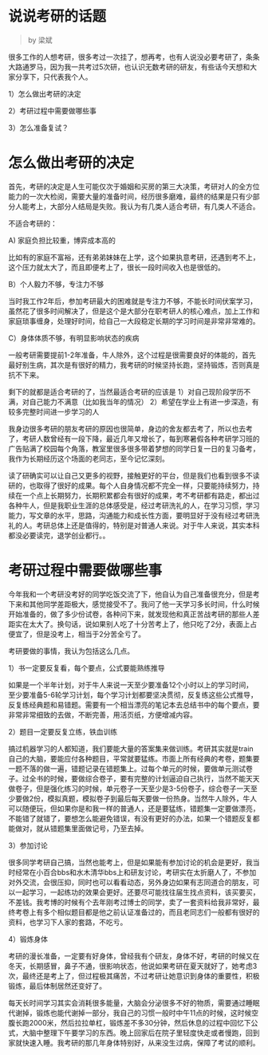 # 说说考研的话题
>by  梁斌

很多工作的人想考研，很多考过一次挂了，想再考，也有人说没必要考研了，条条大路通罗马，因为我一共考过5次研，也认识无数考研的研友，有些话今天想和大家分享下，只代表我个人。



1）怎么做出考研的决定

2）考研过程中需要做哪些事

3）怎么准备复试？



# 怎么做出考研的决定

首先，考研的决定是人生可能仅次于婚姻和买房的第三大决策，考研对人的全方位能力的一次大检阅，需要大量的准备时间，经历很多磨难，最终的结果是只有少部分人能考上，大部分人结局是失败。我认为有几类人适合考研，有几类人不适合。



不适合考研的：

A) 家庭负担比较重，博弈成本高的

比如有的家庭不富裕，还有弟弟妹妹在上学，这个如果执意考研，还遇到考不上，这个压力就太大了，而且即便考上了，很长一段时间收入也是很低的。



B）个人毅力不够，专注力不够

当时我工作2年后，参加考研最大的困难就是专注力不够，不能长时间伏案学习，虽然花了很多时间解决了，但是这个是大部分在职考研人的核心难点，加上工作和家庭琐事缠身，处理好时间，给自己一大段稳定长期的学习时间是非常非常难的。



C）身体体质不够，有明显影响状态的疾病

一般考研需要提前1-2年准备，牛人除外，这个过程是很需要良好的体能的，首先最好别生病，其次是有很好的精力，我考研的时候坚持长跑，坚持锻炼，否则真是抗不下来。



剩下的就都是适合考研的了，当然最适合考研的应该是 1）对自己现阶段学历不满，对自己能力不满意（比如我当年的情况） 2）希望在学业上有进一步深造，有较多完整时间进一步学习的人 



我身边很多考研的朋友考研的原因也很简单，身边的舍友都去考了，所以也去考了，考研人数曾经有一段下降，最近几年又增长了，每到寒暑假各种考研学习班的广告贴满了校园每个角落，教室里很多很多带着梦想的同学日复一日的复习备考，我作为长期经历这个场面的老同志，至今记忆深刻。



读了研确实可以让自己又更多的视野，接触更好的平台，但是我们也看到很多不读研的，也取得了很好的成果。每个人自身情况都不完全一样，只要能持续努力，持续在一个点上长期努力，长期积累都会有很好的成果，考不考研都有路走，都出过各种牛人，但是我职业生涯的总体感受是，经过考研洗礼的人，在学习习惯，学习能力，写文章的水平，思路，沟通能力和成长性方面，要明显好于没有经过考研洗礼的人。考研总体上还是值得的，特别是对普通人来说。对于牛人来说，其实本科都没必要读完，退学创业都行。。





# 考研过程中需要做哪些事

今年我和一个考研没考好的同学吃饭交流了下，他自认为自己准备很充分，但是考下来和其他同学差距极大，感觉接受不了。我问了他一天学习多长时间，什么时候开始准备的，做了多少份试卷，各种问下来，就发现他和真正苦战考研的那些人差距实在太大了。换句话，说如果别人吃了十分苦考上了，他只吃了2分，表面上占便宜了，但是没考上，相当于2分苦全亏了。



考研要做的事情，我认为包括这么几点。



1）书一定要反复看，每个要点，公式要能熟练推导

如果是一个半年计划，对于牛人来说一天至少要准备12个小时以上的学习时间，至少要准备5-6轮学习计划，每个学习计划都要坚决贯彻，反复练这些公式推导，反复练经典题和易错题。需要有一个相当漂亮的笔记本去总结书中的每个要点，要非常非常细致的去做，不断完善，用活页纸，方便增减内容。



2）题目一定要反复立练，铁血训练

搞过机器学习的人都知道，我们要能大量的答案集来做训练。考研其实就是train自己的大脑，要能应付各种题目，平常就要猛练。市面上所有经典的考卷，题集要一题不落的做一遍，错题记录在错题集上。过每个单元的时候，要做单元测试卷子。过全书的时候，要做综合卷子，要有完整的计划逼迫自己执行，当然不能天天做卷子，但是强化练习的时候，单元卷子一天至少是3-5份卷子，综合卷子一天至少要做2份，模拟真题，模拟卷子到最后每天要做一份热身。当然牛人除外，牛人可以随便玩，但如果你是和我一样的普通人，还是要猛练，错题集一定要做漂亮，不能错了就错了，要想怎么能避免错误，有没有更好的办法，如果一个错题反复都能做对，就从错题集里面做记号，乃至去掉。





3）参加讨论

很多同学考研自己搞，当然也能考上，但是如果能有参加讨论的机会是更好，我当时经常在小百合bbs和水木清华bbs上和研友讨论，考研实在太折磨人了，不参加对外交流，会很压抑，同时也可以看看动态，另外身边如果有志同道合的朋友，可以一起学习，一起练功的效果会更好。还要尽可能找往届生找点资料，该买要买，不差钱。我考博的时候有个去年刚考过博士的同学，卖了一套资料给我非常好，最终考卷上有多个相似题目都是他之前认证准备过的，而且老同志们一般都有很好的资料，也学习下人家的套路，不吃亏。



4）锻炼身体

考研的漫长准备，一定要有好身体，曾经我有个研友，身体不好，考研的时候又在冬天，长期感冒，鼻子不通，很影响状态，他说如果考研在夏天就好了，她考虑3次，最终还是考上了，但过程极其痛苦，不过考研让她意识到身体的重要性，积极锻炼，最后体制居然还变好了。



每天长时间学习其实会消耗很多能量，大脑会分泌很多不好的物质，需要通过睡眠代谢掉，锻炼也能代谢掉一部分，我自己的习惯一般时中午11点的时候，这时候空腹长跑2000米，然后拉拉单杠，锻炼差不多30分钟，然后休息的过程中回忆下公式，大脑中整理下午要学习的东西。晚上回家后在院子里轻度快走或者慢跑，回到家就快速入睡。我考研的那几年身体特别好，从来没生过病，保障了考试的顺利。


